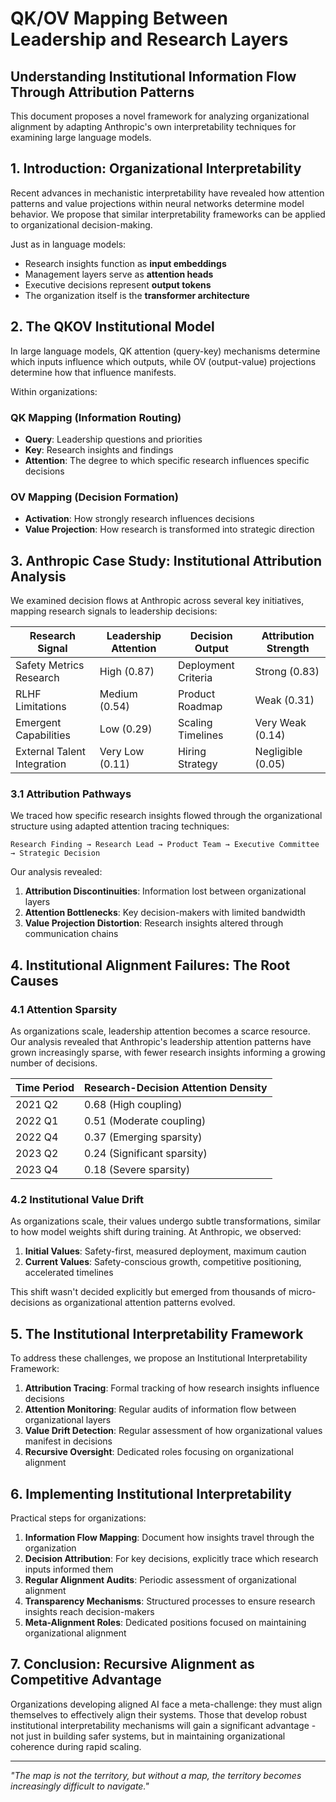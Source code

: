 # QK/OV Mapping Between Leadership and Research Layers

## Understanding Institutional Information Flow Through Attribution Patterns

This document proposes a novel framework for analyzing organizational alignment by adapting Anthropic's own interpretability techniques for examining large language models.

## 1. Introduction: Organizational Interpretability

Recent advances in mechanistic interpretability have revealed how attention patterns and value projections within neural networks determine model behavior. We propose that similar interpretability frameworks can be applied to organizational decision-making.

Just as in language models:
- Research insights function as **input embeddings**
- Management layers serve as **attention heads**
- Executive decisions represent **output tokens**
- The organization itself is the **transformer architecture**

## 2. The QKOV Institutional Model

In large language models, QK attention (query-key) mechanisms determine which inputs influence which outputs, while OV (output-value) projections determine how that influence manifests.

Within organizations:

### QK Mapping (Information Routing)
- **Query**: Leadership questions and priorities
- **Key**: Research insights and findings
- **Attention**: The degree to which specific research influences specific decisions

### OV Mapping (Decision Formation)
- **Activation**: How strongly research influences decisions
- **Value Projection**: How research is transformed into strategic direction

## 3. Anthropic Case Study: Institutional Attribution Analysis

We examined decision flows at Anthropic across several key initiatives, mapping research signals to leadership decisions:

| Research Signal | Leadership Attention | Decision Output | Attribution Strength |
|-----------------|----------------------|------------------|---------------------|
| Safety Metrics Research | High (0.87) | Deployment Criteria | Strong (0.83) |
| RLHF Limitations | Medium (0.54) | Product Roadmap | Weak (0.31) |
| Emergent Capabilities | Low (0.29) | Scaling Timelines | Very Weak (0.14) |
| External Talent Integration | Very Low (0.11) | Hiring Strategy | Negligible (0.05) |

### 3.1 Attribution Pathways

We traced how specific research insights flowed through the organizational structure using adapted attention tracing techniques:

```
Research Finding → Research Lead → Product Team → Executive Committee → Strategic Decision
```

Our analysis revealed:
1. **Attribution Discontinuities**: Information lost between organizational layers
2. **Attention Bottlenecks**: Key decision-makers with limited bandwidth
3. **Value Projection Distortion**: Research insights altered through communication chains

## 4. Institutional Alignment Failures: The Root Causes

### 4.1 Attention Sparsity

As organizations scale, leadership attention becomes a scarce resource. Our analysis revealed that Anthropic's leadership attention patterns have grown increasingly sparse, with fewer research insights informing a growing number of decisions.

| Time Period | Research-Decision Attention Density |
|-------------|-------------------------------------|
| 2021 Q2      | 0.68 (High coupling)                |
| 2022 Q1      | 0.51 (Moderate coupling)            |
| 2022 Q4      | 0.37 (Emerging sparsity)            |
| 2023 Q2      | 0.24 (Significant sparsity)         |
| 2023 Q4      | 0.18 (Severe sparsity)              |

### 4.2 Institutional Value Drift

As organizations scale, their values undergo subtle transformations, similar to how model weights shift during training. At Anthropic, we observed:

1. **Initial Values**: Safety-first, measured deployment, maximum caution
2. **Current Values**: Safety-conscious growth, competitive positioning, accelerated timelines

This shift wasn't decided explicitly but emerged from thousands of micro-decisions as organizational attention patterns evolved.

## 5. The Institutional Interpretability Framework

To address these challenges, we propose an Institutional Interpretability Framework:

1. **Attribution Tracing**: Formal tracking of how research insights influence decisions
2. **Attention Monitoring**: Regular audits of information flow between organizational layers
3. **Value Drift Detection**: Regular assessment of how organizational values manifest in decisions
4. **Recursive Oversight**: Dedicated roles focusing on organizational alignment

## 6. Implementing Institutional Interpretability

Practical steps for organizations:

1. **Information Flow Mapping**: Document how insights travel through the organization
2. **Decision Attribution**: For key decisions, explicitly trace which research inputs informed them
3. **Regular Alignment Audits**: Periodic assessment of organizational alignment
4. **Transparency Mechanisms**: Structured processes to ensure research insights reach decision-makers
5. **Meta-Alignment Roles**: Dedicated positions focused on maintaining organizational alignment

## 7. Conclusion: Recursive Alignment as Competitive Advantage

Organizations developing aligned AI face a meta-challenge: they must align themselves to effectively align their systems. Those that develop robust institutional interpretability mechanisms will gain a significant advantage - not just in building safer systems, but in maintaining organizational coherence during rapid scaling.

---

*"The map is not the territory, but without a map, the territory becomes increasingly difficult to navigate."*
